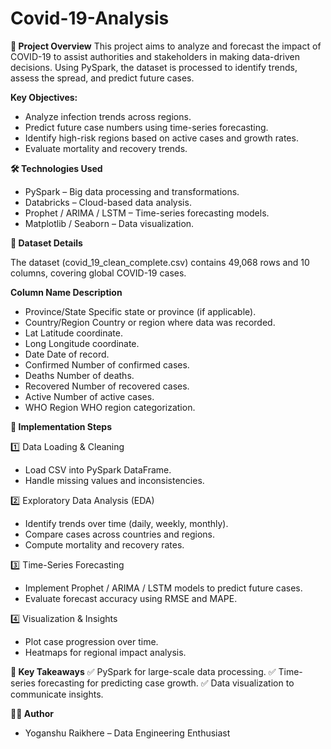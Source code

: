 # Covid-19-Analysis

**📌 Project Overview**
This project aims to analyze and forecast the impact of COVID-19 to assist authorities and stakeholders in making data-driven decisions. Using PySpark, the dataset is processed to identify trends, assess the spread, and predict future cases.

**Key Objectives:**
* Analyze infection trends across regions.
* Predict future case numbers using time-series forecasting.
* Identify high-risk regions based on active cases and growth rates.
* Evaluate mortality and recovery trends.

**🛠 Technologies Used**
* PySpark – Big data processing and transformations.
* Databricks – Cloud-based data analysis.
* Prophet / ARIMA / LSTM – Time-series forecasting models.
* Matplotlib / Seaborn – Data visualization.

**📂 Dataset Details**

The dataset (covid_19_clean_complete.csv) contains 49,068 rows and 10 columns, covering global COVID-19 cases.

**Column Name	Description**
* Province/State	Specific state or province (if applicable).
* Country/Region	Country or region where data was recorded.
* Lat	Latitude coordinate.
* Long	Longitude coordinate.
* Date	Date of record.
* Confirmed	Number of confirmed cases.
* Deaths	Number of deaths.
* Recovered	Number of recovered cases.
* Active	Number of active cases.
* WHO Region	WHO region categorization.

**🚀 Implementation Steps**

1️⃣ Data Loading & Cleaning

* Load CSV into PySpark DataFrame.
* Handle missing values and inconsistencies.

2️⃣ Exploratory Data Analysis (EDA)

* Identify trends over time (daily, weekly, monthly).
* Compare cases across countries and regions.
* Compute mortality and recovery rates.

3️⃣ Time-Series Forecasting

* Implement Prophet / ARIMA / LSTM models to predict future cases.
* Evaluate forecast accuracy using RMSE and MAPE.

4️⃣ Visualization & Insights

* Plot case progression over time.
* Heatmaps for regional impact analysis.

**📜 Key Takeaways**
✅ PySpark for large-scale data processing.
✅ Time-series forecasting for predicting case growth.
✅ Data visualization to communicate insights.

**👨‍💻 Author**
* Yoganshu Raikhere – Data Engineering Enthusiast

